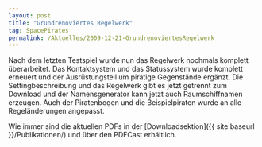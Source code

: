```yaml
---
layout: post
title: "Grundrenoviertes Regelwerk"
tag: SpacePirates
permalink: /Aktuelles/2009-12-21-GrundrenoviertesRegelwerk
---
```


Nach dem letzten Testspiel wurde nun das Regelwerk nochmals komplett überarbeitet. Das Kontaktsystem und das Statussystem wurde komplett erneuert und der Ausrüstungsteil um piratige Gegenstände ergänzt. Die Settingbeschreibung und das Regelwerk gibt es jetzt getrennt zum Download und der Namensgenerator kann jetzt auch Raumschiffnamen erzeugen. Auch der Piratenbogen und die Beispielpiraten wurde an alle Regeländerungen angepasst.

Wie immer sind die aktuellen PDFs in der [Downloadsektion]({{ site.baseurl }}/Publikationen/) und über den PDFCast erhältlich.
